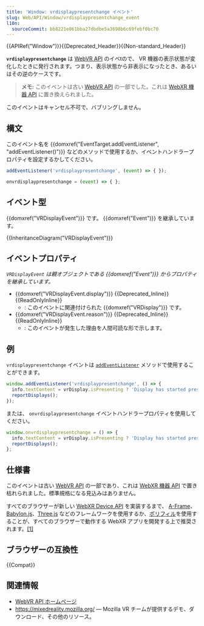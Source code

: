 ```yaml
---
title: 'Window: vrdisplaypresentchange イベント'
slug: Web/API/Window/vrdisplaypresentchange_event
l10n:
  sourceCommit: bb8221e061bba27dbdbe5a3698b6c69febf0bc70
---
```


{{APIRef("Window")}}{{Deprecated_Header}}{{Non-standard_Header}}

**`vrdisplaypresentchange`** は [WebVR API](/ja/docs/Web/API/WebVR_API) のイベtので、 VR 機器の表示状態が変化したときに発行されます。つまり、表示状態から非表示になったとき、あるいはその逆のケースです。

> **メモ:** このイベントは古い [WebVR API](https://immersive-web.github.io/webvr/spec/1.1/) の一部でした。これは [WebXR 機器 API](https://immersive-web.github.io/webxr/) に置き換えられました。

このイベントはキャンセル不可で、バブリングしません。

## 構文

このイベント名を {{domxref("EventTarget.addEventListener", "addEventListener()")}} などのメソッドで使用するか、イベントハンドラープロパティを設定するかしてください。

```js
addEventListener('vrdisplaypresentchange', (event) => { });

onvrdisplaypresentchange = (event) => { };
```

## イベント型

{{domxref("VRDisplayEvent")}} です。 {{domxref("Event")}} を継承しています。

{{InheritanceDiagram("VRDisplayEvent")}}

## イベントプロパティ

_`VRDisplayEvent` は親オブジェクトである {{domxref("Event")}} からプロパティを継承しています。_

- {{domxref("VRDisplayEvent.display")}} {{Deprecated_Inline}} {{ReadOnlyInline}}
  - : このイベントに関連付けられた {{domxref("VRDisplay")}} です。
- {{domxref("VRDisplayEvent.reason")}} {{Deprecated_Inline}} {{ReadOnlyInline}}
  - : このイベントが発生した理由を人間可読な形で示します。

## 例

`vrdisplaypresentchange` イベントは [`addEventListener`](/ja/docs/Web/API/EventTarget/addEventListener) メソッドで使用することができます。

```js
window.addEventListener('vrdisplaypresentchange', () => {
  info.textContent = vrDisplay.isPresenting ? 'Display has started presenting.' : 'Display has stopped presenting.';
  reportDisplays();
});
```

または、 `onvrdisplaypresentchange` イベントハンドラープロパティを使用してください。

```js
window.onvrdisplaypresentchange = () => {
  info.textContent = vrDisplay.isPresenting ? 'Display has started presenting.' : 'Display has stopped presenting.';
  reportDisplays();
};
```

## 仕様書

このイベントは古い [WebVR API](https://immersive-web.github.io/webvr/spec/1.1/) の一部であり、これは [WebXR 機器 API](https://immersive-web.github.io/webxr/) で置き枯れられました。標準規格になる見込みはありません。

すべてのブラウザーが新しい [WebXR Device API](https://immersive-web.github.io/webxr/) を実装するまで、 [A-Frame](https://aframe.io/)、[Babylon.js](https://www.babylonjs.com/)、[Three.js](https://threejs.org/) などのフレームワークを使用するか、[ポリフィル](https://github.com/immersive-web/webxr-polyfill)を使用することが、すべてのブラウザーで動作する WebXR アプリを開発する上で推奨されます。[\[1\]](https://developer.oculus.com/documentation/web/port-vr-xr/)

## ブラウザーの互換性

{{Compat}}

## 関連情報

- [WebVR API ホームページ](/ja/docs/Web/API/WebVR_API)
- <https://mixedreality.mozilla.org/> — Mozilla VR チームが提供するデモ、ダウンロード、その他のリソース。
